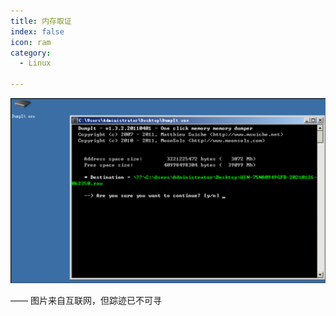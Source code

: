```yaml
---
title: 内存取证
index: false
icon: ram
category:
  - Linux

---
```


![image-20230203175625344](./img/image-20230203175625344.png)

—— 图片来自互联网，但踪迹已不可寻

